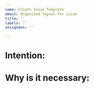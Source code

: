 ```yaml
---
name: Client Issue Template
about: Organized layout for issue
title: ''
labels: ''
assignees: ''

---
```


# Intention:
<!--- 
Explain the goal that this ticket/card is aiming to solve, preferably with steps

Ex.
Add a standardized template for tickets
 -->



# Why is it necessary:
<!--- 
Explain why this ticket is necessary 

Ex.
Without a ticket template, the format of each ticket can be very different, which reduces organization and readability
 -->
